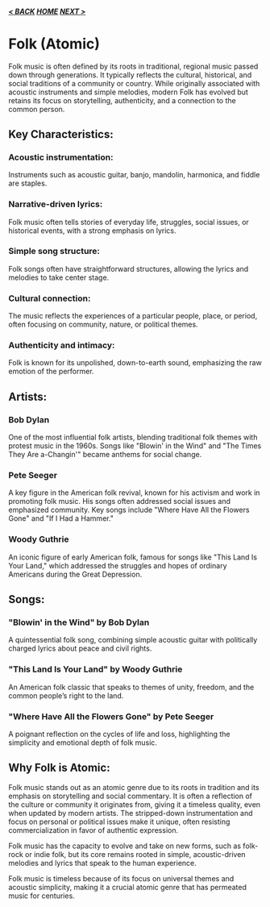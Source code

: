##### [< BACK](../classical/classical.md) [HOME](../index.md) [NEXT >](../hiphop/hiphop.md)
# Folk (Atomic)

Folk music is often defined by its roots in traditional, regional music passed down through generations. It typically reflects the cultural, historical, and social traditions of a community or country. While originally associated with acoustic instruments and simple melodies, modern Folk has evolved but retains its focus on storytelling, authenticity, and a connection to the common person.

## Key Characteristics:

### Acoustic instrumentation:

Instruments such as acoustic guitar, banjo, mandolin, harmonica, and fiddle are staples.

### Narrative-driven lyrics:

Folk music often tells stories of everyday life, struggles, social issues, or historical events, with a strong emphasis on lyrics.

### Simple song structure:

Folk songs often have straightforward structures, allowing the lyrics and melodies to take center stage.

### Cultural connection:

The music reflects the experiences of a particular people, place, or period, often focusing on community, nature, or political themes.

### Authenticity and intimacy:

Folk is known for its unpolished, down-to-earth sound, emphasizing the raw emotion of the performer.

## Artists:

### Bob Dylan

One of the most influential folk artists, blending traditional folk themes with protest music in the 1960s. Songs like "Blowin' in the Wind" and "The Times They Are a-Changin'" became anthems for social change.

### Pete Seeger

A key figure in the American folk revival, known for his activism and work in promoting folk music. His songs often addressed social issues and emphasized community. Key songs include "Where Have All the Flowers Gone" and "If I Had a Hammer."

### Woody Guthrie

An iconic figure of early American folk, famous for songs like "This Land Is Your Land," which addressed the struggles and hopes of ordinary Americans during the Great Depression.

## Songs:

### "Blowin' in the Wind" by Bob Dylan

A quintessential folk song, combining simple acoustic guitar with politically charged lyrics about peace and civil rights.

### "This Land Is Your Land" by Woody Guthrie

An American folk classic that speaks to themes of unity, freedom, and the common people’s right to the land.

### "Where Have All the Flowers Gone" by Pete Seeger

A poignant reflection on the cycles of life and loss, highlighting the simplicity and emotional depth of folk music.

## Why Folk is Atomic:

Folk music stands out as an atomic genre due to its roots in tradition and its emphasis on storytelling and social commentary. It is often a reflection of the culture or community it originates from, giving it a timeless quality, even when updated by modern artists. The stripped-down instrumentation and focus on personal or political issues make it unique, often resisting commercialization in favor of authentic expression.

Folk music has the capacity to evolve and take on new forms, such as folk-rock or indie folk, but its core remains rooted in simple, acoustic-driven melodies and lyrics that speak to the human experience.

Folk music is timeless because of its focus on universal themes and acoustic simplicity, making it a crucial atomic genre that has permeated music for centuries.
